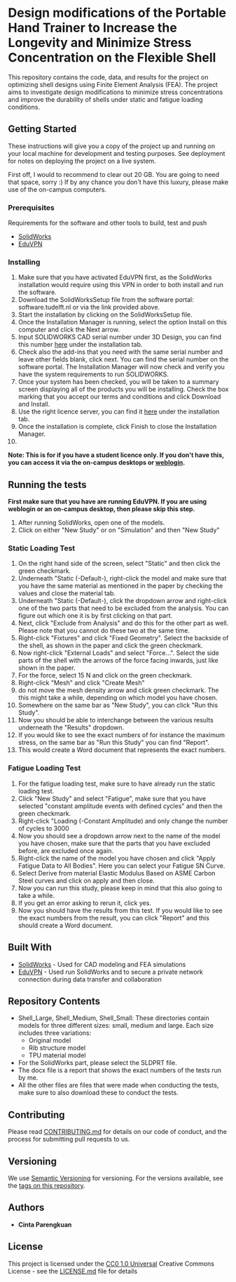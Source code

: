 # Design modifications of the Portable Hand Trainer to Increase the Longevity and Minimize Stress Concentration on the Flexible Shell

This repository contains the code, data, and results for the project on optimizing shell designs using Finite Element Analysis (FEA). The project aims to investigate design modifications to minimize stress concentrations and improve the durability of shells under static and fatigue loading conditions.

## Getting Started

These instructions will give you a copy of the project up and running on your local machine for development and testing purposes. See deployment
for notes on deploying the project on a live system. 

First off, I would to recommend to clear out 20 GB. You are going to need that space, sorry :)
If by any chance you don't have this luxury, please make use of the on-campus computers.

### Prerequisites

Requirements for the software and other tools to build, test and push 
- [SolidWorks](https://software.tudelft.nl/498/)
- [EduVPN](https://tudelft.eduvpn.nl)

### Installing
1. Make sure that you have activated EduVPN first, as the SolidWorks installation would require using this VPN in order to both install and run the software.
2. Download the SolidWorksSetup file from the software portal: software.tudelft.nl or via the link provided above.
3. Start the installation by clicking on the SolidWorksSetup file.
4. Once the Installation Manager is running, select the option Install on this computer and click the Next arrow.
5. Input SOLIDWORKS CAD serial number under 3D Design, you can find this number [here](https://software.tudelft.nl/498/) under the installation tab.
6. Check also the add-ins that you need with the same serial number and leave other fields blank, click next. You can find the serial number on the software portal.
The Installation Manager will now check and verify you have the system requirements to run SOLIDWORKS.
7. Once your system has been checked, you will be taken to a summary screen displaying all of the products you will be
installing. Check the box marking that you accept our terms and conditions and click Download and Install.
8. Use the right licence server, you can find it [here](https://software.tudelft.nl/498/) under the installation tab.
9. Once the installation is complete, click Finish to close the Installation Manager.
10. 
**Note: This is for if you have a student licence only. If you don't have this, you can access it via the on-campus desktops or [weblogin](https://weblogin.tudelft.nl).**

## Running the tests
**First make sure that you have are running EduVPN. If you are using weblogin or an on-campus desktop, then please skip this step.**

1. After running SolidWorks, open one of the models.
2. Click on either "New Study" or on "Simulation" and then "New Study"

### Static Loading Test
1. On the right hand side of the screen, select "Static" and then click the green checkmark.
2. Underneath "Static (-Default-), right-click the model and make sure that you have the same material as mentioned in the paper by checking the values and close the material tab.
3. Underneath "Static (-Default-), click the dropdown arrow and right-click one of the two parts that need to be excluded from the analysis. You can figure out which one it is by first clicking on that part.
4. Next, click "Exclude from Analysis" and do this for the other part as well. Please note that you cannot do these two at the same time.
5. Right-click "Fixtures" and click "Fixed Geometry". Select the backside of the shell, as shown in the paper and click the green checkmark.
6. Now right-click "External Loads" and select "Force...". Select the side parts of the shell with the arrows of the force facing inwards, just like shown in the paper.
7. For the force, select 15 N and click on the green checkmark.
8. Right-click "Mesh" and click "Create Mesh"
9. do not move the mesh density arrow and click green checkmark. The this might take a while, depending on which model you have chosen.
10. Somewhere on the same bar as "New Study", you can click "Run this Study".
11. Now you should be able to interchange between the various results underneath the "Results" dropdown.
12. If you would like to see the exact numbers of for instance the maximum stress, on the same bar as "Run this Study" you can find "Report".
13. This would create a Word document that represents the exact numbers.

### Fatigue Loading Test
1. For the fatigue loading test, make sure to have already run the static loading test.
2. Click "New Study" and select "Fatigue", make sure that you have selected "constant amplitude events with defined cycles" and then the green checkmark.
3. Right-click "Loading (-Constant Amplitude) and only change the number of cycles to 3000
4. Now you should see a dropdown arrow next to the name of the model you have chosen, make sure that the parts that you have excluded before, are excluded once again.
5. Right-click the name of the model you have chosen and click "Apply Fatigue Data to All Bodies". Here you can select your Fatigue SN Curve.
6. Select Derive from material Elastic Modulus Based on ASME Carbon Steel curves and click on apply and then close.
7. Now you can run this study, please keep in mind that this also going to take a while.
8. If you get an error asking to rerun it, click yes.
9. Now you should have the results from this test. If you would like to see the exact numbers from the result, you can click "Report" and this should create a Word document.


## Built With

  - [SolidWorks](https://software.tudelft.nl/498/) - Used for CAD modeling and FEA simulations
  - [EduVPN](https://www.eduvpn.org/client-apps/) - Used run SolidWorks and to secure a private network connection during data transfer and collaboration

## Repository Contents
- Shell_Large, Shell_Medium, Shell_Small: These directories contain models for three different sizes: small, medium and large. Each size includes three variations:
    - Original model
    - Rib structure model
    - TPU material model
 - For the SolidWorks part, please select the SLDPRT file.
 - The docx file is a report that shows the exact numbers of the tests run by me.
 - All the other files are files that were made when conducting the tests, make sure to also download these to conduct the tests.

## Contributing

Please read [CONTRIBUTING.md](CONTRIBUTING.md) for details on our code of conduct, and the process for submitting pull requests to us.

## Versioning

We use [Semantic Versioning](http://semver.org/) for versioning. For the versions available, see the [tags on this repository](https://github.com/PurpleBooth/a-good-readme-template/tags).

## Authors

  - **Cinta Parengkuan** 

## License

This project is licensed under the [CC0 1.0 Universal](LICENSE.md) Creative Commons License - see the [LICENSE.md](LICENSE.md) file for
details
